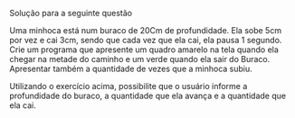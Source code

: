 Solução para a seguinte questão

Uma minhoca está num buraco de 20Cm de profundidade. Ela sobe 5cm por vez e cai
3cm, sendo que cada vez que ela cai, ela pausa 1 segundo. Crie um programa que
apresente um quadro amarelo na tela quando ela chegar na metade do caminho e um
verde quando ela sair do Buraco. Apresentar também a quantidade de vezes que a
minhoca subiu.

Utilizando o exercício acima, possibilite que o usuário informe a profundidade do
buraco, a quantidade que ela avança e a quantidade que ela cai.
